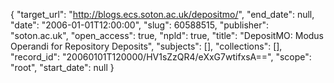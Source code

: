 {
  "target_url": "http://blogs.ecs.soton.ac.uk/depositmo/", 
  "end_date": null, 
  "date": "2006-01-01T12:00:00", 
  "slug": 60588515, 
  "publisher": "soton.ac.uk", 
  "open_access": true, 
  "npld": true, 
  "title": "DepositMO: Modus Operandi for Repository Deposits", 
  "subjects": [], 
  "collections": [], 
  "record_id": "20060101T120000/HV1sZzQR4/eXxG7wtifxsA==", 
  "scope": "root", 
  "start_date": null
}

